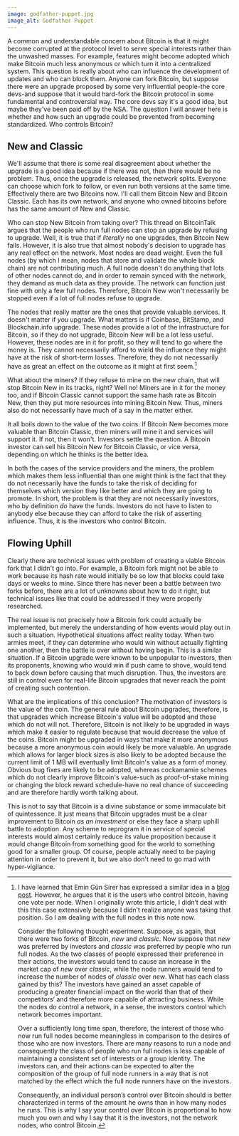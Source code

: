 ```yaml
---
image: godfather-puppet.jpg
image_alt: Godfather Puppet
---
```


A common and understandable concern about Bitcoin is that it might become corrupted at the protocol level to serve special interests rather than the unwashed masses. For example, features might become adopted which make Bitcoin much less anonymous or which turn it into a centralized system. This question is really about who can influence the development of updates and who can block them. Anyone can fork Bitcoin, but suppose there were an upgrade proposed by some very influential people-the core devs-and suppose that it would hard-fork the Bitcoin protocol in some fundamental and controversial way. The core devs say it's a good idea, but maybe they've been paid off by the NSA. The question I will answer here is whether and how such an upgrade could be prevented from becoming standardized. Who controls Bitcoin?

## New and Classic

We'll assume that there is some real disagreement about whether the upgrade is a good idea because if there was not, then there would be no problem. Thus, once the upgrade is released, the network splits. Everyone can choose which fork to follow, or even run both versions at the same time. Effectively there are two Bitcoins now. I'll call them Bitcoin New and Bitcoin Classic. Each has its own network, and anyone who owned bitcoins before has the same amount of New and Classic.

Who can stop New Bitcoin from taking over? This thread on BitcoinTalk argues that the people who run full nodes can stop an upgrade by refusing to upgrade. Well, it is true that if _literally_ no one upgrades, then Bitcoin New fails. However, it is also true that almost nobody's decision to upgrade has any real effect on the network. Most nodes are dead weight. Even the full nodes (by which I mean, nodes that store and validate the whole block chain) are not contributing much. A full node doesn't do anything that lots of other nodes cannot do, and in order to remain synced with the network, they demand as much data as they provide. The network can function just fine with only a few full nodes. Therefore, Bitcoin New won't necessarily be stopped even if a lot of full nodes refuse to upgrade.

The nodes that really matter are the ones that provide valuable services. It doesn't matter if _you_ upgrade. What matters is if Coinbase, BitStamp, and Blockchain.info upgrade. These nodes provide a lot of the infrastructure for Bitcoin, so if they do not upgrade, Bitcoin New will be a lot less useful. However, these nodes are in it for profit, so they will tend to go where the money is. They cannot necessarily afford to wield the influence they might have at the risk of short-term losses. Therefore, they do not necessarily have as great an effect on the outcome as it might at first seem.[^1]

What about the miners? If they refuse to mine on the new chain, that will stop Bitcoin New in its tracks, right? Well no! Miners are in it for the money too, and if Bitcoin Classic cannot support the same hash rate as Bitcoin New, then they put more resources into mining Bitcoin New. Thus, miners also do not necessarily have much of a say in the matter either.

It all boils down to the value of the two coins. If Bitcoin New becomes more valuable than Bitcoin Classic, then miners will mine it and services will support it. If not, then it won't. Investors settle the question. A Bitcoin investor can sell his Bitcoin New for Bitcoin Classic, or vice versa, depending on which he thinks is the better idea.

In both the cases of the service providers and the miners, the problem which makes them less influential than one might think is the fact that they do not necessarily have the funds to take the risk of deciding for themselves which version they like better and which they are going to promote. In short, the problem is that they are not necessarily investors, who by definition _do_ have the funds. Investors do not have to listen to anybody else because they can afford to take the risk of asserting influence. Thus, it is the investors who control Bitcoin.

## Flowing Uphill

Clearly there are technical issues with problem of creating a viable Bitcoin fork that I didn't go into. For example, a Bitcoin fork might not be able to work because its hash rate would initially be so low that blocks could take days or weeks to mine. Since there has never been a battle between two forks before, there are a lot of unknowns about how to do it right, but technical issues like that could be addressed if they were properly researched.

The real issue is not precisely how a Bitcoin fork could actually be implemented, but merely the understanding of how events would play out in such a situation. Hypothetical situations affect reality today. When two armies meet, if they can determine who would win without actually fighting one another, then the battle is over without having begin. This is a similar situation. If a Bitcoin upgrade were known to be unpopular to investors, then its proponents, knowing who would win if push came to shove, would tend to back down before causing that much disruption. Thus, the investors are still in control even for real-life Bitcoin upgrades that never reach the point of creating such contention.

What are the implications of this conclusion? The motivation of investors is the value of the coin. The general rule about Bitcoin upgrades, therefore, is that upgrades which increase Bitcoin's value will be adopted and those which do not will not. Therefore, Bitcoin is not likely to be upgraded in ways which make it easier to regulate because that would decrease the value of the coins. Bitcoin might be upgraded in ways that make it more anonymous because a more anonymous coin would likely be more valuable. An upgrade which allows for larger block sizes is also likely to be adopted because the current limit of 1 MB will eventually limit Bitcoin's value as a form of money. Obvious bug fixes are likely to be adopted, whereas cockamamie schemes which do not clearly improve Bitcoin's value-such as proof-of-stake mining or changing the block reward schedule-have no real chance of succeeding and are therefore hardly worth talking about.

This is not to say that Bitcoin is a divine substance or some immaculate bit of quintessence. It just means that Bitcoin upgrades must be a clear improvement to Bitcoin _as an investment_ or else they face a sharp uphill battle to adoption. Any scheme to reprogram it in service of special interests would almost certainly reduce its value proposition because it would change Bitcoin from something good for the world to something good for a smaller group. Of course, people actually need to be paying attention in order to prevent it, but we also don't need to go mad with hyper-vigilance.

[^1]: I have learned that Emin Gün Sirer has expressed a similar idea in a [blog post](http://hackingdistributed.com/2014/06/19/bitcoin-and-voting-power/). However, he argues that it is the users who control bitcoin, having one vote per node. When I originally wrote this article, I didn’t deal with this this case extensively because I didn’t realize anyone was taking that position. So I am dealing with the full nodes in this note now.

    Consider the following thought experiment. Suppose, as again, that there were two forks of Bitcoin, _new_ and _classic_. Now suppose that _new_ was preferred by investors and _classic_ was preferred by people who run full nodes. As the two classes of people expressed their preference in their actions, the investors would tend to cause an increase in the market cap of _new_ over _classic_, while the node runners would tend to increase the number of nodes of _classic_ over _new_. What has each class gained by this? The investors have gained an asset capable of producing a greater financial impact on the world than that of their competitors’ and therefore more capable of attracting business. While the nodes do control a network, in a sense, the investors control which network becomes important.

    Over a sufficiently long time span, therefore, the interest of those who now run full nodes become meaningless in comparison to the desires of those who are now investors. There are many reasons to run a node and consequently the class of people who run full nodes is less capable of maintaining a consistent set of interests or a group identity. The investors can, and their actions can be expected to alter the composition of the group of full node runners in a way that is not matched by the effect which the full node runners have on the investors.

    Consequently, an individual person’s control over Bitcoin should is better characterized in terms of the amount he owns than in how many nodes he runs. This is why I say your control over Bitcoin is proportional to how much you own and why I say that it is the investors, not the network nodes, who control Bitcoin.
